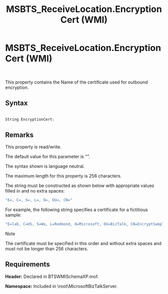 ﻿---
title: MSBTS_ReceiveLocation.EncryptionCert (WMI)
TOCTitle: MSBTS_ReceiveLocation.EncryptionCert (WMI)
ms:assetid: 6484cfd0-20c5-4650-bb42-61f4c797bafc
ms:mtpsurl: https://msdn.microsoft.com/en-us/library/Aa560512(v=BTS.80)
ms:contentKeyID: 51528544
ms.date: 08/30/2017
mtps_version: v=BTS.80
---

# MSBTS\_ReceiveLocation.EncryptionCert (WMI)

 

This property contains the Name of the certificate used for outbound encryption.

## Syntax

```C#
  
String EncryptionCert;  
```

## Remarks

This property is read/write.

The default value for this parameter is "".

The syntax shown is language neutral.

The maximum length for this property is 256 characters.

The string must be constructed as shown below with appropriate values filled in and no extra spaces:

```C#
"E=, C=, S=, L=, O=, OU=, CN="  
```

For example, the following string specifies a certificate for a fictitious sample:

```C#
"E=lab, C=US, S=Wa, L=Redmond, O=Microsoft, OU=BizTalk, CN=EncryptSample"  
```


> [!NOTE]
> <P>The certificate must be specified in this order and without extra spaces and must not be longer than 256 characters.</P>



## Requirements

**Header:** Declared in BTSWMISchemaXP.mof.

**Namespace:** Included in \\root\\MicrosoftBizTalkServer.

